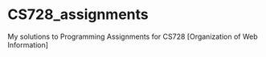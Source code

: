 # CS728_assignments
My solutions to Programming Assignments for CS728 [Organization of Web Information]
